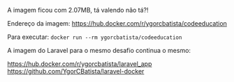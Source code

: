 A imagem ficou com 2.07MB, tá valendo não tá?!

Endereço da imagem: https://hub.docker.com/r/ygorcbatista/codeeducation

Para executar: `docker run --rm ygorcbatista/codeeducation`

A imagem do Laravel para o mesmo desafio continua o mesmo: 

https://hub.docker.com/r/ygorcbatista/laravel_app  
https://github.com/YgorCBatista/laravel-docker